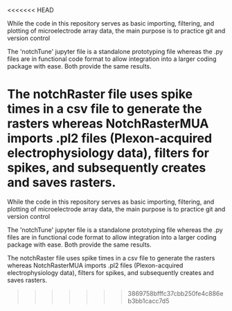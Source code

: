 <<<<<<< HEAD


While the code in this repository serves as basic importing, filtering, and plotting of microelectrode array data, the main purpose is to practice git and version control

The 'notchTune' jupyter file is a standalone prototyping file whereas the .py files are in functional code format to allow integration into a larger coding package with ease. Both provide the same results.

The notchRaster file uses spike times in a csv file to generate the rasters whereas NotchRasterMUA imports .pl2 files (Plexon-acquired electrophysiology data), filters for spikes, and subsequently creates and saves rasters.
=======
While the code in this repository serves as basic importing, filtering, and plotting of microelectrode array data, the main purpose is to practice git and version control


The 'notchTune' jupyter file is a standalone prototyping file whereas the .py files are in functional code format to allow integration into a larger coding package with ease. Both provide the same results.


The notchRaster file uses spike times in a csv file to generate the rasters whereas NotchRasterMUA imports .pl2 files (Plexon-acquired electrophysiology data), filters for spikes, and subsequently creates and saves rasters. 
>>>>>>> 3869758bfffc37cbb250fe4c886eb3bb1cacc7d5
